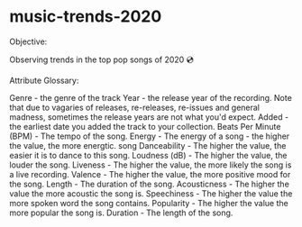 # music-trends-2020

Objective:

Observing trends in the top pop songs of 2020 :cd:


Attribute Glossary:

Genre - the genre of the track
Year - the release year of the recording. Note that due to vagaries of releases, re-releases, re-issues and general madness, sometimes the release years are not what you'd expect.
Added - the earliest date you added the track to your collection.
Beats Per Minute (BPM) - The tempo of the song.
Energy - The energy of a song - the higher the value, the more energtic. song
Danceability - The higher the value, the easier it is to dance to this song.
Loudness (dB) - The higher the value, the louder the song.
Liveness - The higher the value, the more likely the song is a live recording.
Valence - The higher the value, the more positive mood for the song.
Length - The duration of the song.
Acousticness - The higher the value the more acoustic the song is.
Speechiness - The higher the value the more spoken word the song contains.
Popularity - The higher the value the more popular the song is.
Duration - The length of the song.

